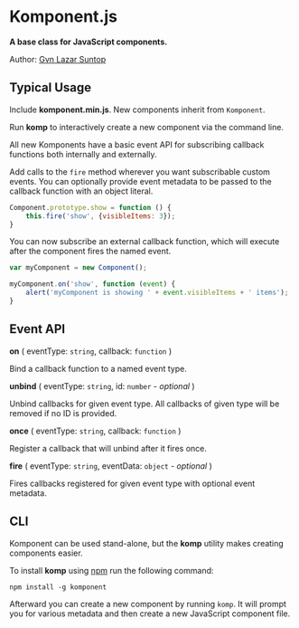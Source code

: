 # Komponent.js

**A base class for JavaScript components.**

Author: [Gvn Lazar Suntop](mailto:gavin@gsuntop.com)


## Typical Usage

Include **komponent.min.js**. New components inherit from `Komponent`.

Run **komp** to interactively create a new component via the command line. 

All new Komponents have a basic event API for subscribing callback functions both internally and externally.

Add calls to the `fire` method wherever you want subscribable custom events. You can optionally provide event metadata to be passed to the callback function with an object literal.  

```javascript
Component.prototype.show = function () {
    this.fire('show', {visibleItems: 3});
}
```

You can now subscribe an external callback function, which will execute after the component fires the named event.

```javascript
var myComponent = new Component();

myComponent.on('show', function (event) {
    alert('myComponent is showing ' + event.visibleItems + ' items');
}
```

## Event API

**on** ( eventType: `string`, callback: `function` )

Bind a callback function to a named event type.

**unbind** ( eventType: `string`, id: `number` - *optional* )

Unbind callbacks for given event type. All callbacks of given type will be removed if no ID is provided.

**once** ( eventType: `string`, callback: `function` )

Register a callback that will unbind after it fires once.

**fire** ( eventType: `string`, eventData: `object` - *optional* )

Fires callbacks registered for given event type with optional event metadata.



## CLI

Komponent can be used stand-alone, but the **komp** utility makes creating components easier.

To install **komp** using [npm](https://npmjs.org/) run the following command:

`npm install -g komponent`

Afterward you can create a new component by running `komp`. It will prompt you for various metadata and then create a new JavaScript component file.
